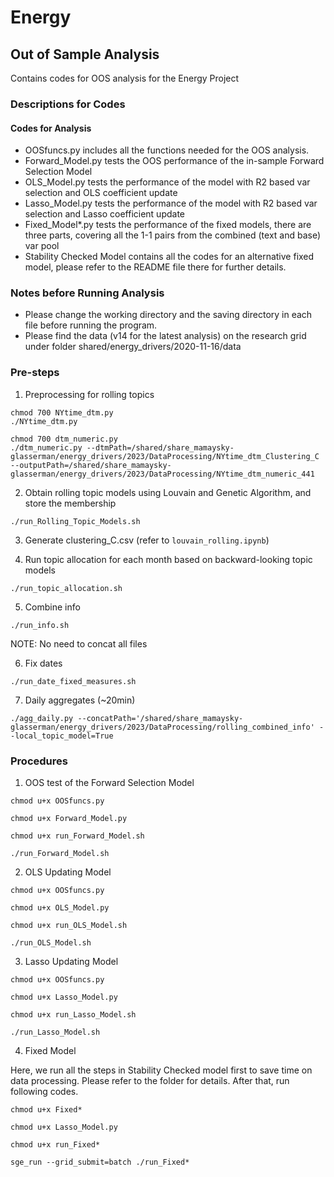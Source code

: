 # Energy
## Out of Sample Analysis

Contains codes for OOS analysis for the Energy Project

### Descriptions for Codes
#### Codes for Analysis
- OOSfuncs.py includes all the functions needed for the OOS analysis. 
- Forward_Model.py tests the OOS performance of the in-sample Forward Selection Model
- OLS_Model.py tests the performance of the model with R2 based var selection and OLS coefficient update
- Lasso_Model.py tests the performance of the model with R2 based var selection and Lasso coefficient update
- Fixed_Model*.py tests the performance of the fixed models, there are three parts, covering all the 1-1 pairs from the combined (text and base) var pool
- Stability Checked Model contains all the codes for an alternative fixed model, please refer to the README file there for further details.


### Notes before Running Analysis
- Please change the working directory and the saving directory in each file before running the program.
- Please find the data (v14 for the latest analysis) on the research grid under folder shared/energy_drivers/2020-11-16/data

### Pre-steps
1. Preprocessing for rolling topics
```
chmod 700 NYtime_dtm.py
./NYtime_dtm.py

chmod 700 dtm_numeric.py
./dtm_numeric.py --dtmPath=/shared/share_mamaysky-glasserman/energy_drivers/2023/DataProcessing/NYtime_dtm_Clustering_C --outputPath=/shared/share_mamaysky-glasserman/energy_drivers/2023/DataProcessing/NYtime_dtm_numeric_441
```

2. Obtain rolling topic models using Louvain and Genetic Algorithm, and store the membership
```
./run_Rolling_Topic_Models.sh
```

3. Generate clustering_C.csv (refer to `louvain_rolling.ipynb`)

4. Run topic allocation for each month based on backward-looking topic models
```
./run_topic_allocation.sh
```

5. Combine info
```
./run_info.sh
```
NOTE: No need to concat all files

6. Fix dates
```
./run_date_fixed_measures.sh
```
7. Daily aggregates (~20min)
```
./agg_daily.py --concatPath='/shared/share_mamaysky-glasserman/energy_drivers/2023/DataProcessing/rolling_combined_info' --local_topic_model=True
```
   

### Procedures
1. OOS test of the Forward Selection Model
```
chmod u+x OOSfuncs.py

chmod u+x Forward_Model.py

chmod u+x run_Forward_Model.sh

./run_Forward_Model.sh
```
2. OLS Updating Model
```
chmod u+x OOSfuncs.py

chmod u+x OLS_Model.py

chmod u+x run_OLS_Model.sh

./run_OLS_Model.sh
```
3. Lasso Updating Model
```
chmod u+x OOSfuncs.py

chmod u+x Lasso_Model.py

chmod u+x run_Lasso_Model.sh

./run_Lasso_Model.sh
```
4. Fixed Model 

Here, we run all the steps in Stability Checked model first to save time on data processing. Please refer to the folder for details. After that, run following codes.
```
chmod u+x Fixed*

chmod u+x Lasso_Model.py

chmod u+x run_Fixed*

sge_run --grid_submit=batch ./run_Fixed*
```

